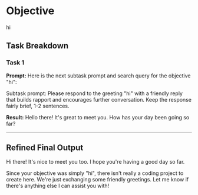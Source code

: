# Objective

hi

## Task Breakdown

### Task 1

**Prompt:**
Here is the next subtask prompt and search query for the objective "hi":

Subtask prompt: Please respond to the greeting "hi" with a friendly reply that builds rapport and encourages further conversation. Keep the response fairly brief, 1-2 sentences.

**Result:**
Hello there! It's great to meet you. How has your day been going so far?

---

## Refined Final Output

Hi there! It's nice to meet you too. I hope you're having a good day so far.

Since your objective was simply "hi", there isn't really a coding project to create here. We're just exchanging some friendly greetings. Let me know if there's anything else I can assist you with!